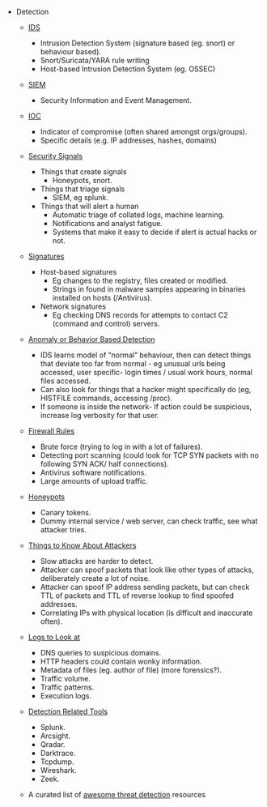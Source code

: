 - Detection
  - [IDS](./IDS.md)
  	- Intrusion Detection System (signature based (eg. snort) or behaviour based).
  	- Snort/Suricata/YARA rule writing
  	- Host-based Intrusion Detection System (eg. OSSEC)
  
  - [SIEM](./SIEM.md)
  	- Security Information and Event Management.
  
  - [IOC](./IOC.md) 
  	- Indicator of compromise (often shared amongst orgs/groups).
  	- Specific details (e.g. IP addresses, hashes, domains)
  
  - [Security Signals](./Security_Signals.md)
  	- Things that create signals
  		- Honeypots, snort.
  	- Things that triage signals
  		- SIEM, eg splunk.
  	- Things that will alert a human 
  		- Automatic triage of collated logs, machine learning.
  		- Notifications and analyst fatigue.
  		- Systems that make it easy to decide if alert is actual hacks or not.
  
  - [Signatures](./Signatures.md)
  	- Host-based signatures
  		- Eg changes to the registry, files created or modified.
  		- Strings in found in malware samples appearing in binaries installed on hosts (/Antivirus).
  	- Network signatures
  		- Eg checking DNS records for attempts to contact C2 (command and control) servers. 
  
  - [Anomaly or Behavior Based Detection](./Anomaly_or_Behavior_Based_Detection.md)
  	- IDS learns model of “normal” behaviour, then can detect things that deviate too far from normal - eg unusual urls being accessed, user specific- login times / usual work hours, normal files accessed.  
  	- Can also look for things that a hacker might specifically do (eg, HISTFILE commands, accessing /proc).
  	- If someone is inside the network- If action could be suspicious, increase log verbosity for that user.
  
  - [Firewall Rules](./Firewall_Rules.md)
  	- Brute force (trying to log in with a lot of failures).
  	- Detecting port scanning (could look for TCP SYN packets with no following SYN ACK/ half connections).
  	- Antivirus software notifications.
  	- Large amounts of upload traffic.
  
  - [Honeypots](./Honeypots.md)
  	- Canary tokens.
  	- Dummy internal service / web server, can check traffic, see what attacker tries.
  
  - [Things to Know About Attackers](./Things_to_Know_About_Attackers.md)
  	- Slow attacks are harder to detect.
  	- Attacker can spoof packets that look like other types of attacks, deliberately create a lot of noise.
  	- Attacker can spoof IP address sending packets, but can check TTL of packets and TTL of reverse lookup to find spoofed addresses.
  	- Correlating IPs with physical location (is difficult and inaccurate often).
  
  - [Logs to Look at](./Logs_to_Look_at.md)
  	- DNS queries to suspicious domains.
  	- HTTP headers could contain wonky information.
  	- Metadata of files (eg. author of file) (more forensics?).
  	- Traffic volume.
  	- Traffic patterns.
  	- Execution logs.
  
  - [Detection Related Tools](./Detection_Related_Tools.md)
  	- Splunk.
  	- Arcsight.
  	- Qradar.
  	- Darktrace.
  	- Tcpdump.
  	- Wireshark.
  	- Zeek.
  
  - A curated list of [awesome threat detection](https://github.com/0x4D31/awesome-threat-detection) resources
